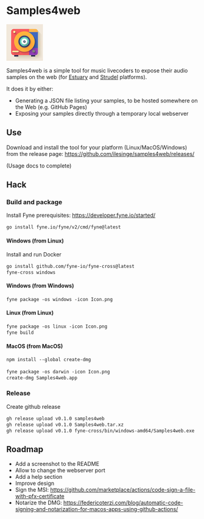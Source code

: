 # Samples4web

![Samples4web logo](https://raw.githubusercontent.com/ilesinge/samples4web/master/Logo.png)

Samples4web is a simple tool for music livecoders to expose their audio samples on the web (for [Estuary](https://github.com/dktr0/estuary) and [Strudel](https://strudel.tidalcycles.org/) platforms).

It does it by either:
- Generating a JSON file listing your samples, to be hosted somewhere on the Web (e.g. GitHub Pages)
- Exposing your samples directly through a temporary local webserver

## Use

Download and install the tool for your platform (Linux/MacOS/Windows) from the release page: https://github.com/ilesinge/samples4web/releases/

(Usage docs to complete)

## Hack

### Build and package

Install Fyne prerequisites: https://developer.fyne.io/started/

    go install fyne.io/fyne/v2/cmd/fyne@latest

#### Windows (from Linux)

Install and run Docker

    go install github.com/fyne-io/fyne-cross@latest
    fyne-cross windows

#### Windows (from Windows)

    fyne package -os windows -icon Icon.png
	

#### Linux (from Linux)

    fyne package -os linux -icon Icon.png
    fyne build

#### MacOS (from MacOS)

    npm install --global create-dmg

    fyne package -os darwin -icon Icon.png
    create-dmg Samples4web.app

### Release

Create github release

    gh release upload v0.1.0 samples4web
    gh release upload v0.1.0 Samples4web.tar.xz
    gh release upload v0.1.0 fyne-cross/bin/windows-amd64/Samples4web.exe

## Roadmap

- Add a screenshot to the README
- Allow to change the webserver port
- Add a help section
- Improve design
- Sign the MSI: https://github.com/marketplace/actions/code-sign-a-file-with-pfx-certificate
- Notarize the DMG: https://federicoterzi.com/blog/automatic-code-signing-and-notarization-for-macos-apps-using-github-actions/